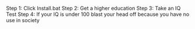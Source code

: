 Step 1: Click Install.bat
Step 2: Get a higher education
Step 3: Take an IQ Test
Step 4: If your IQ is under 100 blast your head off because you have no use in society
